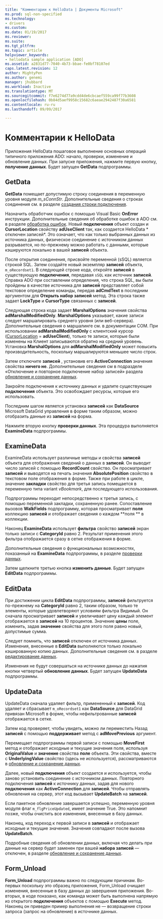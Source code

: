 ```yaml
---
title: "Комментарии к HelloData | Документы Microsoft"
ms.prod: sql-non-specified
ms.technology:
- drivers
ms.custom: 
ms.date: 01/19/2017
ms.reviewer: 
ms.suite: 
ms.tgt_pltfrm: 
ms.topic: article
helpviewer_keywords:
- hellodata sample application [ADO]
ms.assetid: a2831d77-7040-4b73-bbae-fe0bf78107ed
caps.latest.revision: 12
author: MightyPen
ms.author: genemi
manager: jhubbard
ms.workload: Inactive
ms.translationtype: MT
ms.sourcegitcommit: f7e6274d77a9cdd4de6cbcaef559ca99f77b3608
ms.openlocfilehash: 0b84d5aef9958c15682c6aeae2942487f30a6581
ms.contentlocale: ru-ru
ms.lasthandoff: 09/09/2017

---
```

# <a name="comments-on-hellodata"></a>Комментарии к HelloData
Приложения HelloData пошаговое выполнение основных операций типичного приложения ADO: начало, проверки, изменение и обновление данных. При запуске приложения, нажмите первую кнопку, **получение данных**. Будет запущен **GetData** подпрограммы.  
  
## <a name="getdata"></a>GetData  
 **GetData** помещает допустимую строку соединения в переменную уровня модуля *m_sConnStr*. Дополнительные сведения о строках соединения см. в разделе [создания строки подключения](../../../ado/guide/data/creating-a-connection-string.md).  
  
 Назначить обработчик ошибок с помощью Visual Basic **OnError** инструкции. Дополнительные сведения об обработке ошибок в ADO см. в разделе [обработка ошибок](../../../ado/guide/data/error-handling.md). Новый **подключения** объект создан и **CursorLocation** свойству **adUseClient** так, как создается HelloData * отключен записей*. Это означает, что как только выбранных данных из источника данных, физическое соединение с источником данных разрывается, но по-прежнему можно работать с данными, которые кэшируются локально в вашей **записей** объекта.  
  
 После открытия соединения, присвойте переменной (sSQL) является строкой SQL. Затем создайте новый экземпляр **записей** объекта, `m_oRecordset1`. В следующей строке кода, откройте **записей** в существующую **подключения**, передавая `sSQL` как источник **записей**. Справка ADO при составлении определения, что строка SQL, вы были пройдены в качестве источника для **записей** представляет собой текстовое определение команды, передав **adCmdText** в последним аргументом для **Открыть набор записей** метод. Эта строка также задает **LockType** и **CursorType** связанных с **записей**.  
  
 Следующая строка кода задает **MarshalOptions** значения свойства **adMarshalModifiedOnly**. **MarshalOptions** указывает, какие записи следует маршалировать среднего уровня (или веб-сервера). Дополнительные сведения о маршалинге см. в документации COM. При использовании **adMarshalModifiedOnly** с клиентский курсор ([CursorLocation](../../../ado/reference/ado-api/cursorlocation-property-ado.md) = **adUseClient**), только те записи, которые были изменены на Клиент записываются обратно на средний уровень. Установка **MarshalOptions** для **adMarshalModifiedOnly** может повысить производительность, поскольку маршалируются меньшее число строк.  
  
 Затем отключите **записей** , установив его **ActiveConnection** значения свойства **ничего не**. Дополнительные сведения см в подразделе «Отключение и повторное подключение набор записей» раздела [обновление и сохранение данных](../../../ado/guide/data/updating-and-persisting-data.md).  
  
 Закройте подключения к источнику данных и удалите существующие **подключения** объекта. Это освобождает ресурсы, которые его использовать.  
  
 Последним шагом является установка **записей** как **DataSource** Microsoft DataGrid управления в форме таким образом, можно отобразить данные из **записей** на форма.  
  
 Нажмите вторую кнопку **проверки данных**. Эта процедура выполняется **ExamineData** подпрограммы.  
  
## <a name="examinedata"></a>ExamineData  
 ExamineData использует различные методы и свойства **записей** объекта для отображения сведений о данных в **записей**. Он выводит число записей с помощью **RecordCount** свойство. Он просматривает **записей** и выводятся на печать значения **AbsolutePosition** свойство в текстовом поле отображения в форме. Также при работе в цикле, значение **закладки** свойство для третья запись помещается в переменную типа variant *vBookmark*, для последующего использования.  
  
 Подпрограммы переходит непосредственно к третья запись, с помощью переменной закладки, сохраненную ранее. Сопоставление вызовов **WalkFields** подпрограмму, которая просматривает **поля** коллекцию **записей** и отображает сведения о каждом **поля ** в коллекции.  
  
 Наконец **ExamineData** использует **фильтра** свойство **записей** экран только записи с **CategoryId** равно 2. Результат применения этого фильтра отображается сразу в сетке отображения в форме.  
  
 Дополнительные сведения о функциональных возможностях, показанный на **ExamineData** подпрограммы, в разделе [проверки данных](../../../ado/guide/data/examining-data.md).  
  
 Затем щелкните третью кнопка **изменить данные**. Будет запущен **EditData** подпрограммы.  
  
## <a name="editdata"></a>EditData  
 При достижении цикла **EditData** подпрограммы, **записей** фильтруется по-прежнему на **CategoryId** равно 2, таким образом, только те элементы, которые удовлетворяют условиям фильтра Видимый. Он сначала просматривает **записей** и увеличивает цену каждый элемент отображается в **записей** на 10 процентов. Значение **цены** поле, изменить, задав **значение** свойства для этого поля равно новый, допустимые сумма.  
  
 Следует помнить, что **записей** отключен от источника данных. Изменения, внесенные в **EditData** выполняются только локально кэшированную копию данных. Дополнительные сведения см. в разделе [редактирование данных](../../../ado/guide/data/editing-data.md).  
  
 Изменения не будут совершаться на источнике данных до нажатия кнопки четвертый **обновление данных**. Будет запущен **UpdateData** подпрограммы.  
  
## <a name="updatedata"></a>UpdateData  
 UpdateData сначала удаляет фильтр, примененный к **записей**. Код удаляет и сбрасывает `m_oRecordset1` как **DataSource** для DataGrid привязан Microsoft в форме, чтобы нефильтрованные **записей** отображается в сетке.  
  
 Затем код проверяет, чтобы увидеть, можно ли переместить Назад **записей** с помощью **поддерживает** метод с **adMovePrevious** аргумент.  
  
 Перемещает подпрограммы первой записи с помощью **MoveFirst** метод и отображает исходные и текущие значения поля, используя **OriginalValue** и **значение** свойства **поле** объекта. Эти свойства, вместе с **UnderlyingValue** свойство (здесь не используется), рассматриваются в [обновление и сохранение данных](../../../ado/guide/data/updating-and-persisting-data.md).  
  
 Далее, новый **подключения** объект создается и используется, чтобы заново установить соединение с источником данных. Повторного подключения **записей** к источнику данных, задав для нового **подключения** как **ActiveConnection** для **записей**. Чтобы отправлять обновления на сервер, этот код вызывает **UpdateBatch** на **записей**.  
  
 Если пакетное обновление завершается успешно, переменную уровня модуля флаг `m_flgPriceUpdated`, имеет значение True. Это напомнит позже, чтобы очистить все изменения, внесенные в базу данных.  
  
 Наконец, код переход к первой записи в **записей** и отображает исходные и текущие значения. Значения совпадают после вызова **UpdateBatch**.  
  
 Подробные сведения об обновлении данных, включая что делать при данные на сервер будет заменен при вашей **набора записей** — отключен, в разделе [обновление и сохранение данных](../../../ado/guide/data/updating-and-persisting-data.md).  
  
## <a name="formunload"></a>Form_Unload  
 **Form_Unload** подпрограммы важно по следующим причинам. Во-первых поскольку это образец приложения, Form_Unload очищает изменения, внесенные в базу данных до завершения приложения. Во-вторых, в коде показано, как команда может быть выполнена напрямую из открытого **подключения** объектов с помощью **Execute** метод. Наконец он приведен пример выполнения не — возвращение строки запроса (запрос на обновление) в источнике данных.

